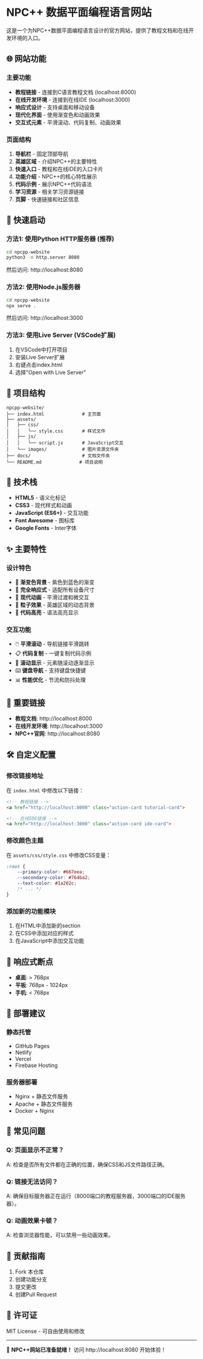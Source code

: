 # NPC++ 数据平面编程语言网站

这是一个为NPC++数据平面编程语言设计的官方网站，提供了教程文档和在线开发环境的入口。

## 🌐 网站功能

### 主要功能
- **教程链接** - 连接到C语言教程文档 (localhost:8000)
- **在线开发环境** - 连接到在线IDE (localhost:3000)
- **响应式设计** - 支持桌面和移动设备
- **现代化界面** - 使用渐变色和动画效果
- **交互式元素** - 平滑滚动、代码复制、动画效果

### 页面结构
1. **导航栏** - 固定顶部导航
2. **英雄区域** - 介绍NPC++的主要特性
3. **快速入口** - 教程和在线IDE的入口卡片
4. **功能介绍** - NPC++的核心特性展示
5. **代码示例** - 展示NPC++代码语法
6. **学习资源** - 相关学习资源链接
7. **页脚** - 快速链接和社区信息

## 🚀 快速启动

### 方法1: 使用Python HTTP服务器 (推荐)
```bash
cd npcpp-website
python3 -m http.server 8080
```
然后访问: http://localhost:8080

### 方法2: 使用Node.js服务器
```bash
cd npcpp-website
npx serve .
```
然后访问: http://localhost:3000

### 方法3: 使用Live Server (VSCode扩展)
1. 在VSCode中打开项目
2. 安装Live Server扩展
3. 右键点击index.html
4. 选择"Open with Live Server"

## 📁 项目结构

```
npcpp-website/
├── index.html              # 主页面
├── assets/
│   ├── css/
│   │   └── style.css       # 样式文件
│   ├── js/
│   │   └── script.js       # JavaScript交互
│   └── images/             # 图片资源文件夹
├── docs/                   # 文档文件夹
└── README.md              # 项目说明
```

## 🔧 技术栈

- **HTML5** - 语义化标记
- **CSS3** - 现代样式和动画
- **JavaScript (ES6+)** - 交互功能
- **Font Awesome** - 图标库
- **Google Fonts** - Inter字体

## ✨ 主要特性

### 设计特色
- 🎨 **渐变色背景** - 紫色到蓝色的渐变
- 📱 **完全响应式** - 适配所有设备尺寸
- 🌟 **现代动画** - 平滑过渡和微交互
- 💫 **粒子效果** - 英雄区域的动态背景
- 📜 **代码高亮** - 语法高亮显示

### 交互功能
- 🖱️ **平滑滚动** - 导航链接平滑跳转
- 📋 **代码复制** - 一键复制代码示例
- 🎯 **滚动显示** - 元素随滚动逐渐显示
- ⌨️ **键盘导航** - 支持键盘快捷键
- 📊 **性能优化** - 节流和防抖处理

## 🔗 重要链接

- **教程文档**: http://localhost:8000
- **在线开发环境**: http://localhost:3000
- **NPC++官网**: http://localhost:8080

## 🛠️ 自定义配置

### 修改链接地址
在 `index.html` 中修改以下链接：
```html
<!-- 教程链接 -->
<a href="http://localhost:8000" class="action-card tutorial-card">

<!-- 在线IDE链接 -->
<a href="http://localhost:3000" class="action-card ide-card">
```

### 修改颜色主题
在 `assets/css/style.css` 中修改CSS变量：
```css
:root {
    --primary-color: #667eea;
    --secondary-color: #764ba2;
    --text-color: #1a202c;
    /* ... */
}
```

### 添加新的功能模块
1. 在HTML中添加新的section
2. 在CSS中添加对应的样式
3. 在JavaScript中添加交互功能

## 📱 响应式断点

- **桌面**: > 768px
- **平板**: 768px - 1024px
- **手机**: < 768px

## 🚀 部署建议

### 静态托管
- GitHub Pages
- Netlify
- Vercel
- Firebase Hosting

### 服务器部署
- Nginx + 静态文件服务
- Apache + 静态文件服务
- Docker + Nginx

## 🐛 常见问题

### Q: 页面显示不正常？
A: 检查是否所有文件都在正确的位置，确保CSS和JS文件路径正确。

### Q: 链接无法访问？
A: 确保目标服务器正在运行（8000端口的教程服务器，3000端口的IDE服务器）。

### Q: 动画效果卡顿？
A: 检查浏览器性能，可以禁用一些动画效果。

## 🤝 贡献指南

1. Fork 本仓库
2. 创建功能分支
3. 提交更改
4. 创建Pull Request

## 📄 许可证

MIT License - 可自由使用和修改

---

🎉 **NPC++网站已准备就绪！** 访问 http://localhost:8080 开始体验！